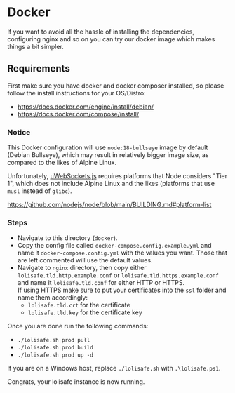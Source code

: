 # Docker

If you want to avoid all the hassle of installing the dependencies, configuring nginx and so on you can try our docker image which makes things a bit simpler.

## Requirements

First make sure you have docker and docker composer installed, so please follow the install instructions for your OS/Distro:
- https://docs.docker.com/engine/install/debian/
- https://docs.docker.com/compose/install/

### Notice

This Docker configuration will use `node:18-bullseye` image by default (Debian Bullseye), which may result in relatively bigger image size, as compared to the likes of Alpine Linux.

Unfortunately, [uWebSockets.js](https://github.com/uNetworking/uWebSockets.js/) requires platforms that Node considers "Tier 1", which does not include Alpine Linux and the likes (platforms that use `musl` instead of `glibc`).

https://github.com/nodejs/node/blob/main/BUILDING.md#platform-list

### Steps

- Navigate to this directory (`docker`).
- Copy the config file called `docker-compose.config.example.yml` and name it `docker-compose.config.yml` with the values you want. Those that are left commented will use the default values.
- Navigate to `nginx` directory, then copy either `lolisafe.tld.http.example.conf` or `lolisafe.tld.https.example.conf` and name it `lolisafe.tld.conf` for either HTTP or HTTPS.  
  If using HTTPS make sure to put your certificates into the `ssl` folder and name them accordingly:
  - `lolisafe.tld.crt` for the certificate
  - `lolisafe.tld.key` for the certificate key

Once you are done run the following commands:

- `./lolisafe.sh prod pull`
- `./lolisafe.sh prod build`
- `./lolisafe.sh prod up -d`

If you are on a Windows host, replace `./lolisafe.sh` with `.\lolisafe.ps1`.

Congrats, your lolisafe instance is now running.
